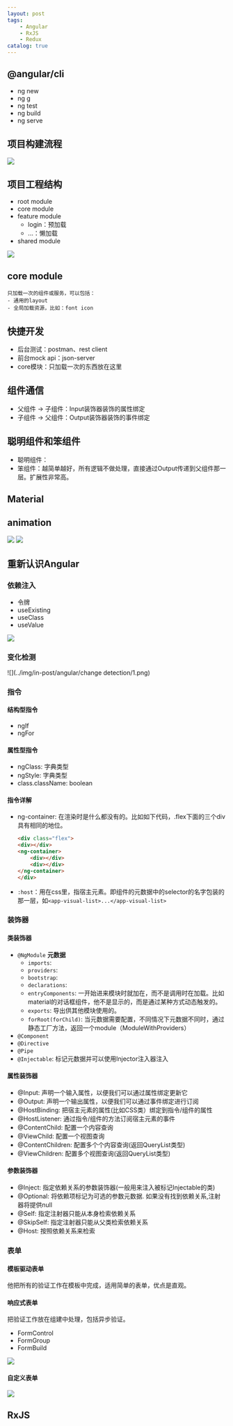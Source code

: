 ```yaml
---
layout: post
tags: 
    - Angular
    - RxJS
    - Redux
catalog: true
---
```



## @angular/cli

- ng new
- ng g
- ng test
- ng build
- ng serve

## 项目构建流程

![](../img/in-post/angular/项目开发流程.png)

## 项目工程结构

- root module
- core module
- feature module
    - login：预加载
    - ...：懒加载
- shared module

![](../img/in-post/angular/工程结构.png)

## core module

    只加载一次的组件或服务，可以包括：
    - 通用的layout
    - 全局加载资源，比如：font icon

## 快捷开发

- 后台测试：postman、rest client
- 前台mock api：json-server
- core模块：只加载一次的东西放在这里

## 组件通信

- 父组件 -> 子组件：Input装饰器装饰的属性绑定
- 子组件 -> 父组件：Output装饰器装饰的事件绑定

## 聪明组件和笨组件

- 聪明组件：
- 笨组件：越简单越好，所有逻辑不做处理，直接通过Output传递到父组件那一层。扩展性非常高。

## Material

## animation

![](../img/in-post/angular/amination/angular动画.png)
![](../img/in-post/angular/amination/angular动画2.png)

## 重新认识Angular

### 依赖注入

- 令牌
- useExisting
- useClass
- useValue

![](../img/in-post/angular/DI.png)

### 变化检测

![](../img/in-post/angular/change detection/1.png)

### 指令

#### 结构型指令

- ngIf
- ngFor

#### 属性型指令

- ngClass: 字典类型
- ngStyle: 字典类型
- class.className: boolean

#### 指令详解

- ng-container: 在渲染时是什么都没有的。比如如下代码，.flex下面的三个div具有相同的地位。
    ``` html
    <div class="flex">
    <div></div>
    <ng-container>
        <div></div>
        <div></div>
    </ng-container>
    </div>
    ```

- `:host`：用在css里，指宿主元素。即组件的元数据中的selector的名字包装的那一层，如`<app-visual-list>...</app-visual-list>`

### 装饰器

#### 类装饰器

- `@NgModule`
    **元数据**
    - `imports`: 
    - `providers`:
    - `bootstrap`:
    - `declarations`:
    - `entryComponents`: 一开始进来模块时就加在，而不是调用时在加载。比如material的对话框组件，他不是显示的，而是通过某种方式动态触发的。
    - `exports`: 导出供其他模块使用的。
    - `forRoot(forChild)`: 当元数据需要配置，不同情况下元数据不同时，通过静态工厂方法，返回一个module（ModuleWithProviders）
- `@Component`
- `@Directive`
- `@Pipe`
- `@Injectable`: 标记元数据并可以使用Injector注入器注入

#### 属性装饰器

- @Input: 声明一个输入属性，以便我们可以通过属性绑定更新它
- @Output: 声明一个输出属性，以便我们可以通过事件绑定进行订阅
- @HostBinding: 把宿主元素的属性(比如CSS类）绑定到指令/组件的属性
- @HostListener: 通过指令/组件的方法订阅宿主元素的事件
- @ContentChild: 配置一个内容查询
- @ViewChild: 配置一个视图查询
- @ContentChildren: 配置多个个内容查询(返回QueryList类型)
- @ViewChildren: 配置多个视图查询(返回QueryList类型)

#### 参数装饰器

- @Inject: 指定依赖关系的参数装饰器(一般用来注入被标记Injectable的类)
- @Optional: 将依赖项标记为可选的参数元数据. 如果没有找到依赖关系,注射器将提供null
- @Self: 指定注射器只能从本身检索依赖关系
- @SkipSelf: 指定注射器只能从父类检索依赖关系
- @Host: 按照依赖关系来检索


### 表单

#### 模板驱动表单

他把所有的验证工作在模板中完成，适用简单的表单，优点是直观。

#### 响应式表单

把验证工作放在组建中处理，包括异步验证。
- FormControl
- FormGroup
- FormBuild

![](../img/in-post/angular/表单/响应式表单.png)
#### 自定义表单

![](../img/in-post/angular/表单/自定义表单.png)

## RxJS